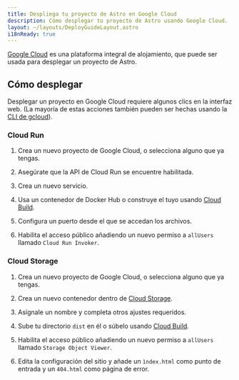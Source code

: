 ```yaml
---
title: Despliega tu proyecto de Astro en Google Cloud
description: Cómo desplegar tu proyecto de Astro usando Google Cloud.
layout: ~/layouts/DeployGuideLayout.astro
i18nReady: true
---
```


[Google Cloud](https://cloud.google.com/) es una plataforma integral de alojamiento, que puede ser usada para desplegar un proyecto de Astro.

## Cómo desplegar

Desplegar un proyecto en Google Cloud requiere algunos clics en la interfaz web. (La mayoría de estas acciones también pueden ser hechas usando la [CLI de gcloud](https://cloud.google.com/sdk/gcloud/)).

### Cloud Run

1. Crea un nuevo proyecto de Google Cloud, o selecciona alguno que ya tengas.

2. Asegúrate que la API de Cloud Run se encuentre habilitada.

3. Crea un nuevo servicio.

4. Usa un contenedor de Docker Hub o construye el tuyo usando [Cloud Build](https://cloud.google.com/build).

5. Configura un puerto desde el que se accedan los archivos.

6. Habilita el acceso público añadiendo un nuevo permiso a `allUsers` llamado `Cloud Run Invoker`.

### Cloud Storage

1. Crea un nuevo proyecto de Google Cloud, o selecciona alguno que ya tengas.

2. Crea un nuevo contenedor dentro de [Cloud Storage](https://cloud.google.com/storage).

3. Asígnale un nombre y completa otros ajustes requeridos.

4. Sube tu directorio `dist` en él o súbelo usando [Cloud Build](https://cloud.google.com/build).

5. Habilita el acceso público añadiendo un nuevo permiso a `allUsers` llamado `Storage Object Viewer`.

6. Edita la configuración del sitio y añade un `ìndex.html` como punto de entrada y un `404.html` como página de error.
